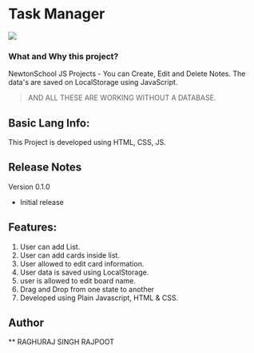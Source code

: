 # Task Manager

<img src="https://camo.githubusercontent.com/87f42bf875777602b58116da80b52d14b0023ff1808a707542fa7d6afb7b690f/687474703a2f2f7265732e636c6f7564696e6172792e636f6d2f646d3768376538786a2f696d6167652f75706c6f61642f76313530343330393732332f7461736b2d6d616e616765722d76616e696c6c612d6a735f786e39686e722e706e67" />

### What and Why this project?
NewtonSchool JS Projects - You can Create, Edit and Delete Notes. The data's are saved on LocalStorage using JavaScript.

> AND ALL THESE ARE WORKING WITHOUT A DATABASE.
## Basic Lang Info:
This Project is developed using HTML, CSS, JS.

## Release Notes

Version 0.1.0

* Initial release

## Features:
1. User can add List.
2. User can add cards inside list.
3. User allowed to edit card information.
4. User data is saved using LocalStorage.
5. user is allowed to edit board name.
6. Drag and Drop from one state to another
7. Developed using Plain Javascript, HTML & CSS.

## Author
** RAGHURAJ SINGH RAJPOOT
